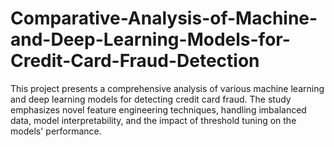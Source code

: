 # Comparative-Analysis-of-Machine-and-Deep-Learning-Models-for-Credit-Card-Fraud-Detection
This project presents a comprehensive analysis of various machine learning and deep learning models for detecting credit card fraud. The study emphasizes novel feature engineering techniques, handling imbalanced data, model interpretability, and the impact of threshold tuning on the models' performance.
